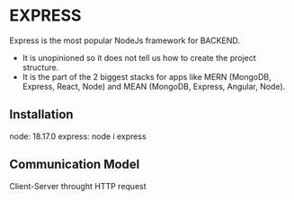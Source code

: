 # EXPRESS
Express is the most popular NodeJs framework for BACKEND.
- It is unopinioned so it does not tell us how to create the project structure.
- It is the part of the 2 biggest stacks for apps like MERN (MongoDB, Express, React, Node) and MEAN (MongoDB, Express, Angular, Node).

## Installation
node: 18.17.0
express: node i express

## Communication Model
Client-Server throught HTTP request
